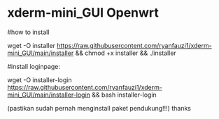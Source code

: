 # xderm-mini_GUI Openwrt

#how to install

wget -O installer https://raw.githubusercontent.com/ryanfauzi1/xderm-mini_GUI/main/installer && chmod +x installer && ./installer

#install loginpage:

wget -O installer-login https://raw.githubusercontent.com/ryanfauzi1/xderm-mini_GUI/main/installer-login && bash installer-login

(pastikan sudah pernah menginstall paket pendukung!!!)
thanks
